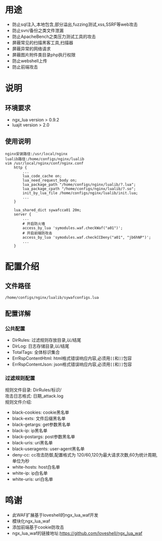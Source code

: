 # 用途
- 防止sql注入,本地包含,部分溢出,fuzzing测试,xss,SSRF等web攻击
- 防止svn/备份之类文件泄漏
- 防止ApacheBench之类压力测试工具的攻击
- 屏蔽常见的扫描黑客工具,扫描器
- 屏蔽异常的网络请求
- 屏蔽图片附件类目录php执行权限
- 防止webshell上传
- 防止前端攻击

# 说明
## 环境要求
- ngx_lua version > 0.9.2
- luajit version > 2.0

## 使用说明
    nginx安装路径:/usr/local/nginx
    lualib路径:/home/configs/nginx/lualib
    vim /usr/local/nginx/conf/nginx.conf
        http {
            ...
            lua_code_cache on;
            lua_need_request_body on;
            lua_package_path "/home/configs/nginx/lualib/?.lua";
            lua_package_cpath "/home/configs/nginx/lualib/?.so";
            init_by_lua_file /home/configs/nginx/lualib/init.lua;
            ...
        }

        lua_shared_dict sywafcca01 20m;
        server {
            ...
            # 开启防火墙
            access_by_lua 'symodules.waf.checkWaf("a01")';
            # 开启前端防攻击
            access_by_lua 'symodules.waf.checkCCDeny("a01", "jb6hNP")';
            ...
        }

# 配置介绍
## 文件路径
    /home/configs/nginx/lualib/sywafconfigs.lua

## 配置详解
### 公共配置
- DirRules: 过滤规则存放目录,以/结尾
- DirLog: 日志存储目录,以/结尾
- TotalTags: 全体标识集合
- ErrRspContentHtml: html格式错误响应内容,必须用```[[```和```]]```包容
- ErrRspContentJson: json格式错误响应内容,必须用```[[```和```]]```包容

### 过滤规则配置
规则文件目录: DirRules/标识/<br/>
攻击日志格式: 日期_attack.log<br/>
规则文件介绍: <br/>
- black-cookies: cookie黑名单
- black-exts: 文件后缀黑名单
- black-getargs: get参数黑名单
- black-ip: ip黑名单
- black-postargs: post参数黑名单
- black-uris: uri黑名单
- black-useragents: user-agent黑名单
- deny-cc: cc攻击防御,配置格式为 120/60,120为最大请求次数,60为统计周期,单位为秒
- white-hosts: host白名单
- white-ip: ip白名单
- white-uris: uri白名单

# 鸣谢
- 此WAF扩展基于loveshell的ngx_lua_waf开发
- 模块化ngx_lua_waf
- 添加前端基于cookie防攻击
- ngx_lua_waf的链接地址:https://github.com/loveshell/ngx_lua_waf
